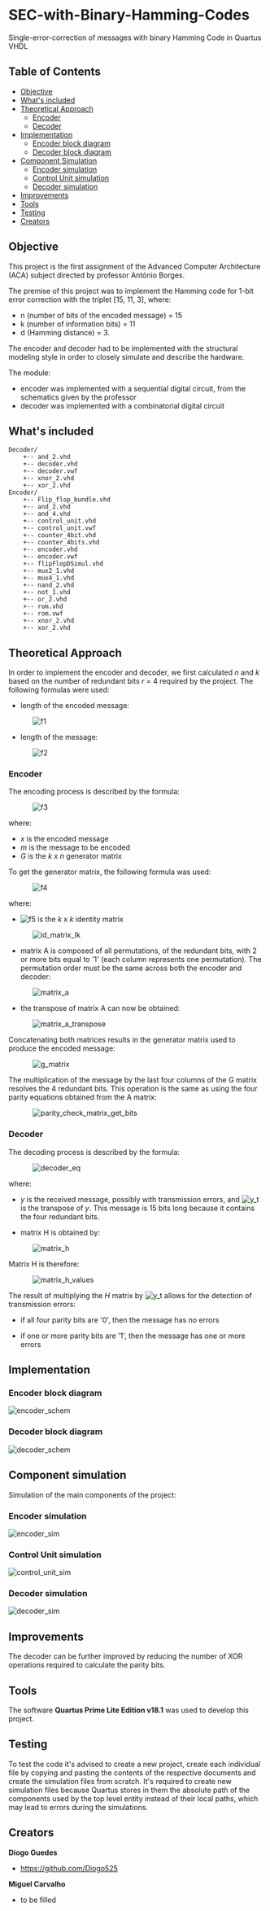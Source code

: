 # SEC-with-Binary-Hamming-Codes
Single-error-correction of messages with binary Hamming Code in Quartus VHDL

## Table of Contents
- [Objective](#objective)
- [What's included](#whats-included)
- [Theoretical Approach](#theoretical-approach)
    - [Encoder](#encoder)
    - [Decoder](#decoder)
- [Implementation](#implementation)
    - [Encoder block diagram](#encoder-block-diagram)
    - [Decoder block diagram](#decoder-block-diagram)
- [Component Simulation](#component-simulation)
    - [Encoder simulation](#encoder-simulation)
    - [Control Unit simulation](#control-unit-simulation)
    - [Decoder simulation](#decoder-simulation)
- [Improvements](#improvements)
- [Tools](#tools)
- [Testing](#testing)
- [Creators](#creators)

## Objective

This project is the first assignment of the Advanced Computer Architecture (ACA) subject directed by professor António Borges.

The premise of this project was to implement the Hamming code for 1-bit error correction with the triplet [15, 11, 3], where:
- n (number of bits of the encoded message) = 15
- k (number of information bits) = 11
- d (Hamming distance) = 3.

The encoder and decoder had to be implemented with the structural modeling style in order to closely simulate and describe the hardware.

The module:

- encoder was implemented with a sequential digital circuit, from the schematics given by the professor
- decoder was implemented with a combinatorial digital circuit

## What's included
```
Decoder/
    +-- and_2.vhd 	
    +-- decoder.vhd 	
    +-- decoder.vwf
    +-- xnor_2.vhd
    +-- xor_2.vhd
Encoder/
    +-- Flip_flop_bundle.vhd 	
    +-- and_2.vhd 	
    +-- and_4.vhd
    +-- control_unit.vhd 	
    +-- control_unit.vwf
    +-- counter_4bit.vhd 	
    +-- counter_4bits.vhd 	
    +-- encoder.vhd
    +-- encoder.vwf
    +-- flipFlopDSimul.vhd 	
    +-- mux2_1.vhd 	
    +-- mux4_1.vhd 	
    +-- nand_2.vhd 	
    +-- not_1.vhd 	
    +-- or_2.vhd 	
    +-- rom.vhd
    +-- rom.vwf 	
    +-- xnor_2.vhd
    +-- xor_2.vhd
```

## Theoretical Approach

In order to implement the encoder and decoder, we first calculated *n* and *k* based on the number of redundant bits *r* = 4 required by the project. The following formulas were used:

- length of the encoded message:

&nbsp;&nbsp;&nbsp;&nbsp;&nbsp;&nbsp;&nbsp;&nbsp;&nbsp;&nbsp;&nbsp;&nbsp;![f1]

- length of the message:

&nbsp;&nbsp;&nbsp;&nbsp;&nbsp;&nbsp;&nbsp;&nbsp;&nbsp;&nbsp;&nbsp;&nbsp;![f2]

[f1]: https://chart.apis.google.com/chart?cht=tx&chl=n=2^r-1
[f2]: https://chart.apis.google.com/chart?cht=tx&chl=k=n-r

### Encoder

The encoding process is described by the formula:

&nbsp;&nbsp;&nbsp;&nbsp;&nbsp;&nbsp;&nbsp;&nbsp;&nbsp;&nbsp;&nbsp;&nbsp;![f3]

where:

- *x* is the encoded message
- *m* is the message to be encoded
- *G* is the *k* x *n* generator matrix

To get the generator matrix, the following formula was used:

&nbsp;&nbsp;&nbsp;&nbsp;&nbsp;&nbsp;&nbsp;&nbsp;&nbsp;&nbsp;&nbsp;&nbsp;![f4]

where:
- ![f5] is the *k* x *k* identity matrix

&nbsp;&nbsp;&nbsp;&nbsp;&nbsp;&nbsp;&nbsp;&nbsp;&nbsp;&nbsp;&nbsp;&nbsp;![id_matrix_Ik]

- matrix A is composed of all permutations, of the redundant bits, with 2 or more bits equal to '1' (each column represents one permutation). The permutation order must be the same across both the encoder and decoder:

&nbsp;&nbsp;&nbsp;&nbsp;&nbsp;&nbsp;&nbsp;&nbsp;&nbsp;&nbsp;&nbsp;&nbsp;![matrix_a]

- the transpose of matrix A can now be obtained:

&nbsp;&nbsp;&nbsp;&nbsp;&nbsp;&nbsp;&nbsp;&nbsp;&nbsp;&nbsp;&nbsp;&nbsp;![matrix_a_transpose]

Concatenating both matrices results in the generator matrix used to produce the encoded message:

&nbsp;&nbsp;&nbsp;&nbsp;&nbsp;&nbsp;&nbsp;&nbsp;&nbsp;&nbsp;&nbsp;&nbsp;![g_matrix]

The multiplication of the message by the last four columns of the G matrix resolves the 4 redundant bits. This operation is the same as using the four parity equations obtained from the A matrix:

&nbsp;&nbsp;&nbsp;&nbsp;&nbsp;&nbsp;&nbsp;&nbsp;&nbsp;&nbsp;&nbsp;&nbsp;![parity_check_matrix_get_bits]

[f3]: https://chart.apis.google.com/chart?cht=tx&chl=x=m*G
[f4]: https://chart.apis.google.com/chart?cht=tx&chl=G=[I_k|A^T]
[f5]: https://chart.apis.google.com/chart?cht=tx&chl=I_k
[id_matrix_Ik]: https://github.com/Diogo525/SEC-with-Binary-Hamming-Codes/blob/master/images/identity_matrix_Ik.png
[matrix_a]: https://github.com/Diogo525/SEC-with-Binary-Hamming-Codes/blob/master/images/matrix_A.png
[matrix_a_transpose]: https://github.com/Diogo525/SEC-with-Binary-Hamming-Codes/blob/master/images/transpose_of_matrix_A.png
[g_matrix]: https://github.com/Diogo525/SEC-with-Binary-Hamming-Codes/blob/master/images/g_matrix.png
[parity_check_matrix_get_bits]: https://github.com/Diogo525/SEC-with-Binary-Hamming-Codes/blob/master/images/parity_check_equations.png

### Decoder

The decoding process is described by the formula:

&nbsp;&nbsp;&nbsp;&nbsp;&nbsp;&nbsp;&nbsp;&nbsp;&nbsp;&nbsp;&nbsp;&nbsp;![decoder_eq]

where:

- *y* is the received message, possibly with transmission errors, and ![y_t] is the transpose of *y*. This message is 15 bits long because it contains the four redundant bits.

- matrix H is obtained by:

&nbsp;&nbsp;&nbsp;&nbsp;&nbsp;&nbsp;&nbsp;&nbsp;&nbsp;&nbsp;&nbsp;&nbsp;![matrix_h]

Matrix H is therefore:

&nbsp;&nbsp;&nbsp;&nbsp;&nbsp;&nbsp;&nbsp;&nbsp;&nbsp;&nbsp;&nbsp;&nbsp;![matrix_h_values]

The result of multiplying the *H* matrix by ![y_t] allows for the detection of transmission errors:

- if all four parity bits are '0', then the message has no errors

- if one or more parity bits are '1', then the message has one or more errors

[y_t]: https://chart.apis.google.com/chart?cht=tx&chl=y^T
[decoder_eq]: https://chart.apis.google.com/chart?cht=tx&chl=ParityBits=[H*y^T]
[matrix_h]: https://chart.apis.google.com/chart?cht=tx&chl=H=[A|I_r]
[matrix_h_values]: https://github.com/Diogo525/SEC-with-Binary-Hamming-Codes/blob/master/images/h_matrix.png

## Implementation

### Encoder block diagram

![encoder_schem]

### Decoder block diagram

![decoder_schem]

[encoder_schem]: https://github.com/Diogo525/SEC-with-Binary-Hamming-Codes/blob/master/images/encoder_schematics.png
[decoder_schem]: https://github.com/Diogo525/SEC-with-Binary-Hamming-Codes/blob/master/images/decoder_schematics.bmp

## Component simulation

Simulation of the main components of the project:

### Encoder simulation

![encoder_sim]

[encoder_sim]: https://github.com/Diogo525/SEC-with-Binary-Hamming-Codes/blob/master/images/encoder_vwf.png

### Control Unit simulation

![control_unit_sim]

[control_unit_sim]: https://github.com/Diogo525/SEC-with-Binary-Hamming-Codes/blob/master/images/control_unit_vwf.png

### Decoder simulation

![decoder_sim]

[decoder_sim]: https://github.com/Diogo525/SEC-with-Binary-Hamming-Codes/blob/master/images/decoder_vwf.png

## Improvements

The decoder can be further improved by reducing the number of XOR operations required to calculate the parity bits.

## Tools

The software **Quartus Prime Lite Edition v18.1** was used to develop this project.

## Testing

To test the code it's advised to create a new project, create each individual file by copying and pasting the contents of the respective documents and create the simulation files from scratch. It's required to create new simulation files because Quartus stores in them the absolute path of the components used by the top level entity instead of their local paths, which may lead to errors during the simulations.

## Creators

**Diogo Guedes**

- <https://github.com/Diogo525>

**Miguel Carvalho**

- to be filled
